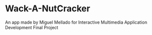 # Wack-A-NutCracker
An app made by Miguel Mellado for Interactive Multimedia Application Development Final Project

